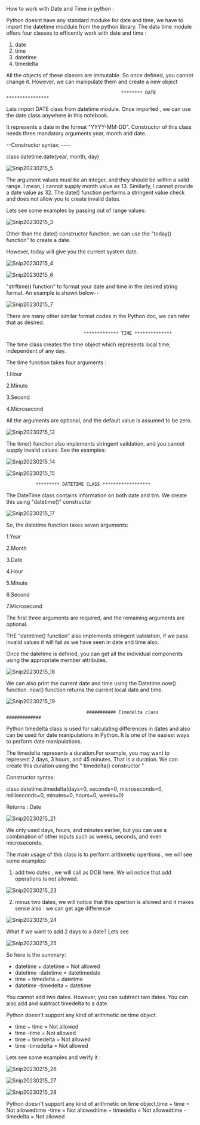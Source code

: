 How to work with Date and Time in python :

Python doesnt have any standard moduke for date and time, we have to import the datetime moddule from the python library.
The data time module offers four classes to efficently work with date and time :
 1) date
 2) time
 3) datetime
 4) timedelta

All the objects of these classes are immutable. So once defined, you cannot change it.
However, we can manipulate them and create a new object


                                               ******** DATE ****************

Lets import DATE class from datetime module. 
Once imported , we can use the date class anywhere in this notebook.

It represents a date in the format "YYYY-MM-DD". Constructor of this class needs three mandatory arguments year, month and date.

--Constructor syntax: ----  

class datetime.date(year, month, day)

![Snip20230215_5](https://user-images.githubusercontent.com/93876736/219001083-f8d650d2-90b7-474b-bb75-514db0e9b296.png)


The argument values must be an integer, and they should be within a valid range.
I mean, I cannot supply month value as 13. Similarly, I cannot provide a date value as 32.
The date() function performs a stringent value check and does not allow you to create invalid dates.

Lets see some examples by passing out of range values:

![Snip20230215_3](https://user-images.githubusercontent.com/93876736/218998440-ed050c4f-131b-4156-9a26-e2261926ede2.png)


Other than the date() constructor function, we can  use the "today() function" to create a date.

However, today will give you the current system date.


![Snip20230215_4](https://user-images.githubusercontent.com/93876736/219000790-ef181492-4c6a-443b-8435-d8b870149ecb.png)


![Snip20230215_6](https://user-images.githubusercontent.com/93876736/219002688-a861cdcc-7798-4f7a-8242-9c97c8a0c496.png)

"strftime() function" to format your date and time in the desired string format. 
An example is shown below--


![Snip20230215_7](https://user-images.githubusercontent.com/93876736/219007538-0c34321a-4b5a-462d-ab25-17f9cb8c2cfb.png)

There are many other similar format codes in the Python doc, we can refer that as desired.


                                 ************* TIME **************
                                 

The time class creates the time object which represents local time, independent of any day.

The time function takes four arguments : 

1.Hour

2.Minute

3.Second

4.Microsecond

All the arguments are optional, and the default value is assumed to be zero.


![Snip20230215_12](https://user-images.githubusercontent.com/93876736/219013063-d03f9ef8-bd9d-465a-a931-0891610a5a22.png)


The time() function also implements stringent validation, and you cannot supply invalid values.
See the examples:

![Snip20230215_14](https://user-images.githubusercontent.com/93876736/219014233-996105c7-5b6e-4b2d-8f1c-b8fc91b5a66b.png)


![Snip20230215_15](https://user-images.githubusercontent.com/93876736/219015950-8590c2a9-9312-4c8a-9b31-e64ba68b587c.png)

 
               ********* DATETIME CLASS ******************

The DateTime class contains information on both date and tim. We create this using "datetime()" constructor
      
 ![Snip20230215_17](https://user-images.githubusercontent.com/93876736/219018619-efac2e86-706d-4dd9-9bde-032c94d4d0aa.png)
 
 
 So, the datetime function takes seven arguments:
 
 1.Year
 
 2.Month
 
 3.Date
 
 4.Hour
 
 5.Minute
 
 6.Second
 
 7.Microsecond
 
 The first three arguments are required, and the remaining arguments are optional.
 
 
THE "datetime() function" also implements stringent validation, if we pass invalid values it will fail as we have seen in date and time also.

Once the datetime is defined, you can get all the individual components using the appropriate member attributes.

![Snip20230215_18](https://user-images.githubusercontent.com/93876736/219022034-25772d0f-00eb-4a99-826a-016ee1cf06df.png)


We can also print the current date and time using the Datetime.now() function. now() function returns the current local date and time. 

![Snip20230215_19](https://user-images.githubusercontent.com/93876736/219022959-5819f9e6-b79f-4c51-975d-b360b8d1fe97.png)

                                  ########### Timedelta class #############
                   
Python timedelta class is used for calculating differences in dates and also can be used for date manipulations in Python. 
It is one of the easiest ways to perform date manipulations.

The timedelta represents a duration.For example, you may want to represent 2 days, 3 hours, and 45 minutes. That is a duration. 
We can create this duration using the " timedelta() constructor "

Constructor syntax:  

class datetime.timedelta(days=0, seconds=0, microseconds=0, milliseconds=0, minutes=0, hours=0, weeks=0)

Returns : Date 

![Snip20230215_21](https://user-images.githubusercontent.com/93876736/219066973-7d8d94b4-61c1-4b98-aadf-a2232069827c.png)


We only used days, hours, and minutes earlier, but you can use a combination of other inputs such as weeks, seconds, and even microseconds.

The main usage of this class is to perform arithmetic opertions , we will see some examples:

1) add two dates , we will call as DOB here. We wil notice that add operations is not allowed.


![Snip20230215_23](https://user-images.githubusercontent.com/93876736/219069460-402e99b8-7286-43b5-9022-c5e2642a8467.png)


2) minus two dates, we will notice that this opertion is allowed and it makes sense also . we can get age difference  

![Snip20230215_24](https://user-images.githubusercontent.com/93876736/219069720-1bcce3cf-af26-4d58-8c6f-0d78bc32ef6b.png)


What if we want to add 2 days to a date? Lets see

![Snip20230215_25](https://user-images.githubusercontent.com/93876736/219071796-61179459-ed35-4204-bb1c-317aab4fe21b.png)



So here is the summary:

* datetime + datetime = Not allowed
* datetime -datetime = datetimedate
* time + timedelta = datetime
* datetime -timedelta = datetime


You cannot add two dates. However, you can subtract two dates. You can also add and subtract timedelta to a date.
                               


Python doesn't support any kind of arithmetic on time object.

* time + time = Not allowed
* time -time = Not allowed
* time + timedelta = Not allowed
* time -timedelta = Not allowed


Lets see some examples and verify it :

![Snip20230215_26](https://user-images.githubusercontent.com/93876736/219078514-e405ead7-3827-4783-b9f5-3ded834f1816.png)

![Snip20230215_27](https://user-images.githubusercontent.com/93876736/219078652-26532896-09dd-4d65-ae53-ead9eeb8dbde.png)


![Snip20230215_28](https://user-images.githubusercontent.com/93876736/219078817-6abff9fa-3d5e-462b-8dca-36549676a1c3.png)


Python doesn't support any kind of arithmetic on time object.time + time = Not allowedtime -time = Not allowedtime + timedelta = Not allowedtime -timedelta = Not allowed







